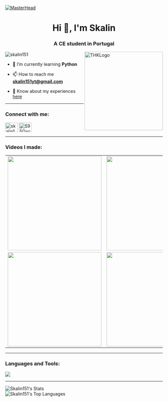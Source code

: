 [![MasterHead](https://bg-so-1.zippyimage.com/2024/04/24/c33501d735f758aa3110d9136783edfc.png)](https://skalin151.github.io/#home)
<h1 align="center">Hi 👋, I'm Skalin</h1>
<h3 align="center">A CE student in Portugal</h3>
<img align="right" alt="THKLogo" width="250" src="https://bg-so-1.zippyimage.com/2024/04/24/431c0666f02b746a9b0401678de99800.png">

<p align="left"> <img src="https://komarev.com/ghpvc/?username=skalin151&label=Profile%20views&color=0e75b6&style=flat" alt="skalin151" /> </p>

- 🌱 I’m currently learning **Python**

- 📫 How to reach me **skalin151yt@gmail.com**

- 📄 Know about my experiences [here](https://skalin151.github.io)

---

<h3 align="left">Connect with me:</h3>
<p align="left">
<a href="https://www.youtube.com/c/skalin1515" target="blank"><img align="center" src="https://raw.githubusercontent.com/rahuldkjain/github-profile-readme-generator/master/src/images/icons/Social/youtube.svg" alt="skalin1515" height="30" width="40" /></a>
<a href="https://discord.gg/S95Qxcrhqb" target="blank"><img align="center" src="https://raw.githubusercontent.com/rahuldkjain/github-profile-readme-generator/master/src/images/icons/Social/discord.svg" alt="S95Qxcrhqb" height="30" width="40" /></a>
</p>

---

<h3 align="left">Videos I made:</h3>
<table>
  <tr>
    <td>
      <a href="https://youtu.be/N9eIb2vNFao">
        <img src="https://youtube-stats-card.vercel.app/api/video?videoid=N9eIb2vNFao&layout=default&theme=dark_pink" width="300" />
      </a>
    </td>
    <td>
      <a href="https://youtu.be/2rv2Q-Mt_uA">
        <img src="https://youtube-stats-card.vercel.app/api/video?videoid=2rv2Q-Mt_uA&layout=default&theme=dark_pink" width="300" />
      </a>
    </td>
  </tr>
  <tr>
    <td>
      <a href="https://youtu.be/ewbENBWNNCM">
        <img src="https://youtube-stats-card.vercel.app/api/video?videoid=ewbENBWNNCM&layout=default&theme=dark_pink" width="300" />
      </a>
    </td>
    <td>
      <a href="https://youtu.be/GavvkqJGNd4">
        <img src="https://youtube-stats-card.vercel.app/api/video?videoid=GavvkqJGNd4&layout=default&theme=dark_pink" width="300" />
      </a>
    </td>
  </tr>
</table>

---

<h3 align="left">Languages and Tools:</h3>
<p align="left">
  <img src="https://skillicons.dev/icons?i=androidstudio,arduino,aws,azure,bash,bootstrap,c,cpp,clion,html,css,js,dart,discord,docker,figma,flutter,git,github,linux,md,mysql,nodejs,obsidian,postman,py,raspberrypi,unity,vscode,windows" />
</p>

---

![Skalin151's Stats](https://github-readme-stats.vercel.app/api?username=Skalin151&theme=dark&show_icons=true&hide_border=true&count_private=true)<br>
![Skalin151's Top Languages](https://github-readme-stats.vercel.app/api/top-langs/?username=Skalin151&theme=dark&show_icons=true&hide_border=true&layout=compact) 





